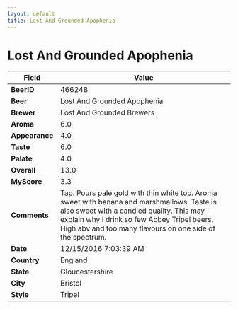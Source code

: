 ```yaml
---
layout: default
title: Lost And Grounded Apophenia
---
```


# Lost And Grounded Apophenia

| Field         | Value     |
|---------------|-----------|
| **BeerID** | 466248 |
| **Beer** | Lost And Grounded Apophenia |
| **Brewer** | Lost And Grounded Brewers |
| **Aroma** | 6.0 |
| **Appearance** | 4.0 |
| **Taste** | 6.0 |
| **Palate** | 4.0 |
| **Overall** | 13.0 |
| **MyScore** | 3.3 |
| **Comments** | Tap. Pours pale gold with thin white top. Aroma sweet with banana and marshmallows. Taste is also sweet with a candied quality. This may explain why I drink so few Abbey Tripel beers. High abv and too many flavours on one side of the spectrum.  |
| **Date** | 12/15/2016 7:03:39 AM |
| **Country** | England |
| **State** | Gloucestershire |
| **City** | Bristol |
| **Style** | Tripel |
